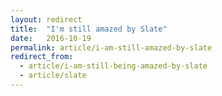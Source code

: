 ```yaml
---
layout: redirect
title:  "I'm still amazed by Slate"
date:   2016-10-19
permalink: article/i-am-still-amazed-by-slate
redirect_from:
  - article/i-am-still-being-amazed-by-slate
  - article/slate
---
```

